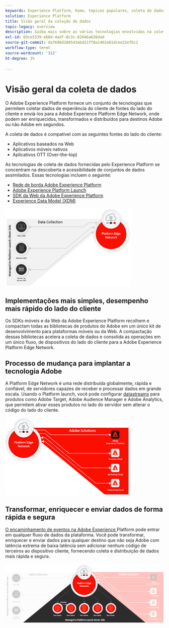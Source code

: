 ```yaml
---
keywords: Experience Platform, home, tópicos populares, coleta de dados, launch, sdk da web
solution: Experience Platform
title: Visão geral da coleção de dados
topic-legacy: overview
description: Saiba mais sobre as várias tecnologias envolvidas na coleta de dados sobre as experiências do cliente no Adobe Experience Platform.
exl-id: 03ce5339-e68d-4adf-8c3c-82846a626dad
source-git-commit: da7696d288543abd21ff8a1402e81dcea32efbc2
workflow-type: tm+mt
source-wordcount: '312'
ht-degree: 3%

---
```


# Visão geral da coleta de dados

O Adobe Experience Platform fornece um conjunto de tecnologias que permitem coletar dados de experiência do cliente de fontes do lado do cliente e enviá-los para a Adobe Experience Platform Edge Network, onde podem ser enriquecidos, transformados e distribuídos para destinos Adobe ou não Adobe em segundos.

A coleta de dados é compatível com as seguintes fontes do lado do cliente:

* Aplicativos baseados na Web
* Aplicativos móveis nativos
* Aplicativos OTT (Over-the-top)

As tecnologias de coleta de dados fornecidas pelo Experience Platform se concentram na descoberta e acessibilidade de conjuntos de dados assimilados. Essas tecnologias incluem o seguinte:

* [Rede de borda Adobe Experience Platform](https://experienceleague.adobe.com/docs/web-sdk-learn/tutorials/introduction-to-web-sdk-and-edge-network.html)
* [Adobe Experience Platform Launch](https://adobe.com/go/launch_help_en)
* [SDK da Web da Adobe Experience Platform](../edge/home.md)
* [Experience Data Model (XDM)](../xdm/home.md)

![](./images/Collection.png)

## Implementações mais simples, desempenho mais rápido do lado do cliente

Os SDKs móveis e da Web da Adobe Experience Platform recolhem e compactam todas as bibliotecas de produtos do Adobe em um único kit de desenvolvimento para plataformas móveis ou da Web. A compactação dessas bibliotecas acelera a coleta de dados e consolida as operações em um único fluxo, de dispositivos do lado do cliente para a Adobe Experience Platform Edge Network.

## Processo de mudança para implantar a tecnologia Adobe

A Platform Edge Network é uma rede distribuída globalmente, rápida e confiável, de servidores capazes de receber e processar dados em grande escala. Usando o Platform launch, você pode configurar [datastreams](../edge/fundamentals/datastreams.md) para produtos como Adobe Target, Adobe Audience Manager e Adobe Analytics, que permitem ativar esses produtos no lado do servidor sem alterar o código do lado do cliente.

![](./images/deploy.png)

## Transformar, enriquecer e enviar dados de forma rápida e segura

[O encaminhamento de eventos na Adobe Experience ](../tags/ui/event-forwarding/overview.md) Platform pode entrar em qualquer fluxo de dados da plataforma. Você pode transformar, enriquecer e enviar dados para qualquer destino que não seja Adobe com latência extrema de baixa latência sem adicionar nenhum código de terceiros ao dispositivo cliente, fornecendo coleta e distribuição de dados mais rápida e segura.

![](./images/launch.png)
